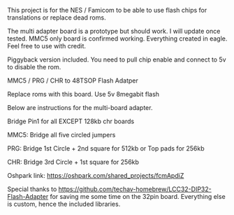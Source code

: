 This project is for the NES / Famicom to be able to use flash chips for translations or replace dead roms. 

The multi adapter board is a prototype but should work. I will update once tested. MMC5 only board is confirmed working. Everything created in eagle. Feel free to use with credit.

Piggyback version included. You need to pull chip enable and connect to 5v to disable the rom.

MMC5 / PRG / CHR to 48TSOP Flash Adatper

Replace roms with this board. Use 5v 8megabit flash

Below are instructions for the multi-board adapter. 

Bridge Pin1 for all EXCEPT 128kb chr boards

MMC5: Bridge all five circled jumpers

PRG: Bridge 1st Circle + 2nd square for 512kb or Top pads for 256kb

CHR: Bridge 3rd Circle + 1st square for 256kb

Oshpark link: https://oshpark.com/shared_projects/fcmApdiZ

Special thanks to https://github.com/techav-homebrew/LCC32-DIP32-Flash-Adapter for saving me some time on the 32pin board. Everything else is custom, hence the included libraries. 
